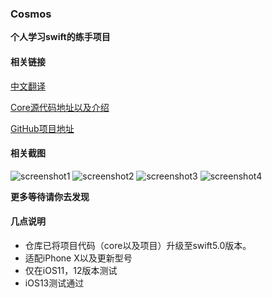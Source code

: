 ### Cosmos

**个人学习swift的练手项目**

#### 相关链接
[中文翻译](http://c4ios.swift.gg/)

[Core源代码地址以及介绍](https://github.com/C4Labs/C4iOS)

[GitHub项目地址](https://github.com/C4Labs/Cosmos)

#### 相关截图
![screenshot1](images/1.png)
![screenshot2](images/2.png)
![screenshot3](images/3.png)
![screenshot4](images/4.png)

**更多等待请你去发现**

#### 几点说明
- 仓库已将项目代码（core以及项目）升级至swift5.0版本。
- 适配iPhone X以及更新型号
- 仅在iOS11，12版本测试
- iOS13测试通过


